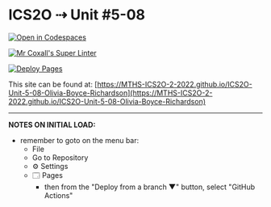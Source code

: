 # ICS2O ⇢ Unit #5-08

[![Open in Codespaces](https://classroom.github.com/assets/launch-codespace-7f7980b617ed060a017424585567c406b6ee15c891e84e1186181d67ecf80aa0.svg)](https://classroom.github.com/open-in-codespaces?assignment_repo_id=11213212)

[![Mr Coxall's Super Linter](https://github.com/MTHS-ICS2O-2-2022/ICS2O-Unit-5-08-Olivia-Boyce-Richardson/workflows/Mr%20Coxall's%20Super%20Linter/badge.svg)](https://github.com/MTHS-ICS2O-2-2022/ICS2O-Unit-5-08-Olivia-Boyce-Richardson/actions)

[![Deploy Pages](https://github.com/MTHS-ICS2O-2-2022/ICS2O-Unit-5-08-Olivia-Boyce-Richardson/workflows/Deploy%20Pages/badge.svg)](https://github.com/MTHS-ICS2O-2-2022/ICS2O-Unit-5-08-Olivia-Boyce-Richardson/actions)

This site can be found at: [https://MTHS-ICS2O-2-2022.github.io/ICS2O-Unit-5-08-Olivia-Boyce-Richardson](https://MTHS-ICS2O-2-2022.github.io/ICS2O-Unit-5-08-Olivia-Boyce-Richardson)

---

**NOTES ON INITIAL LOAD:**
- remember to goto on the menu bar:
  - File
  - Go to Repository
  - ⚙ Settings
  - 🗔 Pages
    - then from the "Deploy from a branch ▼" button, select "GitHub Actions"
